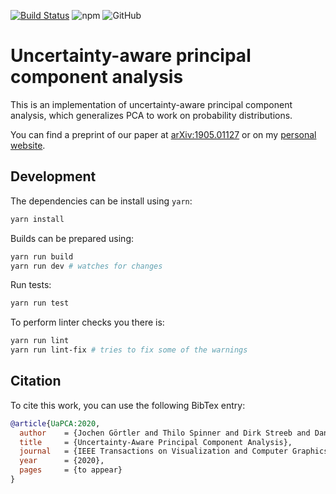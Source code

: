 [![Build Status](https://travis-ci.com/grtlr/uapca.svg?token=M7qsxhpGdq7xqyuVznBq&branch=master)](https://travis-ci.com/grtlr/uapca)
![npm](https://img.shields.io/npm/v/uapca)
![GitHub](https://img.shields.io/github/license/grtlr/uapca)

# Uncertainty-aware principal component analysis

This is an implementation of uncertainty-aware principal component analysis, which generalizes PCA to work on probability distributions.

You can find a preprint of our paper at [arXiv:1905.01127](https://arxiv.org/abs/1905.01127) or on my [personal website](https://www.jgoertler.com).

## Development

The dependencies can be install using `yarn`:

```bash
yarn install
```

Builds can be prepared using:

```bash
yarn run build
yarn run dev # watches for changes
```

Run tests:

```bash
yarn run test
```
    
To perform linter checks you there is:

```bash
yarn run lint
yarn run lint-fix # tries to fix some of the warnings
```

## Citation

To cite this work, you can use the following BibTex entry:

```bibtex
@article{UaPCA:2020,
  author    = {Jochen Görtler and Thilo Spinner and Dirk Streeb and Daniel Weiskopf and Oliver Deussen},
  title     = {Uncertainty-Aware Principal Component Analysis},
  journal   = {IEEE Transactions on Visualization and Computer Graphics},
  year      = {2020},
  pages     = {to appear}
}
```
